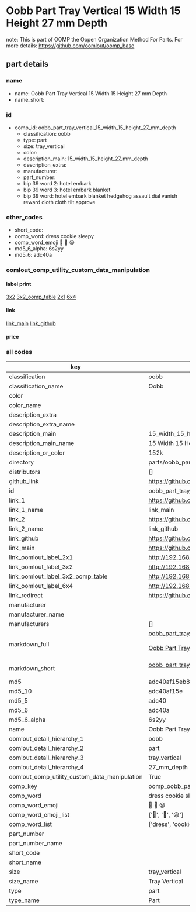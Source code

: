 # Oobb Part Tray Vertical 15 Width 15 Height 27 mm Depth  

note: This is part of OOMP the Oopen Organization Method For Parts. For more details: https://github.com/oomlout/oomp_base

##  part details
  







### name
* name: Oobb Part Tray Vertical 15 Width 15 Height 27 mm Depth
* name_short: 
### id
* oomp_id: oobb_part_tray_vertical_15_width_15_height_27_mm_depth
  * classification: oobb
  * type: part
  * size: tray_vertical
  * color: 
  * description_main: 15_width_15_height_27_mm_depth
  * description_extra: 
  * manufacturer: 
  * part_number: 
  * bip 39 word 2: hotel embark
  * bip 39 word 3: hotel embark blanket
  * bip 39 word: hotel embark blanket hedgehog assault dial vanish reward cloth cloth tilt approve

### other_codes
* short_code: 
* oomp_word: dress cookie sleepy
* oomp_word_emoji :dress: :cookie: :sleepy:
* md5_6_alpha: 6s2yy
* md5_6: adc40a






### oomlout_oomp_utility_custom_data_manipulation
#### label print
[3x2](http://192.168.1.245:1112/?label=oomp%206s2yy)
[3x2_oomp_table](http://192.168.1.108:1112/?label=oomp%206s2yy)
[2x1](http://192.168.1.242:1112/?label=oomp%206s2yy)
[6x4](http://192.168.1.55:1112/?label=oomp%206s2yy)    

#### link

[link_main](https://github.com/oomlout/oomlout_oomp_version_1_messy/tree/main/parts/oobb_part_tray_vertical_15_width_15_height_27_mm_depth) [link_github](https://github.com/oomlout/oomlout_oomp_version_1_messy/tree/main/parts/oobb_part_tray_vertical_15_width_15_height_27_mm_depth)                             

#### price







### all codes 
| key | value |  
| --- | --- |  
| classification | oobb |  
| classification_name | Oobb |  
| color |  |  
| color_name |  |  
| description_extra |  |  
| description_extra_name |  |  
| description_main | 15_width_15_height_27_mm_depth |  
| description_main_name | 15 Width 15 Height 27 mm Depth |  
| description_or_color | 152k |  
| directory | parts/oobb_part_tray_vertical_15_width_15_height_27_mm_depth |  
| distributors | [] |  
| github_link | https://github.com/oomlout/oomlout_oomp_part_src/tree/main/parts/oobb_part_tray_vertical_15_width_15_height_27_mm_depth |  
| id | oobb_part_tray_vertical_15_width_15_height_27_mm_depth |  
| link_1 | https://github.com/oomlout/oomlout_oomp_version_1_messy/tree/main/parts/oobb_part_tray_vertical_15_width_15_height_27_mm_depth |  
| link_1_name | link_main |  
| link_2 | https://github.com/oomlout/oomlout_oomp_version_1_messy/tree/main/parts/oobb_part_tray_vertical_15_width_15_height_27_mm_depth |  
| link_2_name | link_github |  
| link_github | https://github.com/oomlout/oomlout_oomp_version_1_messy/tree/main/parts/oobb_part_tray_vertical_15_width_15_height_27_mm_depth |  
| link_main | https://github.com/oomlout/oomlout_oomp_version_1_messy/tree/main/parts/oobb_part_tray_vertical_15_width_15_height_27_mm_depth |  
| link_oomlout_label_2x1 | http://192.168.1.242:1112/?label=oomp%206s2yy |  
| link_oomlout_label_3x2 | http://192.168.1.245:1112/?label=oomp%206s2yy |  
| link_oomlout_label_3x2_oomp_table | http://192.168.1.108:1112/?label=oomp%206s2yy |  
| link_oomlout_label_6x4 | http://192.168.1.55:1112/?label=oomp%206s2yy |  
| link_redirect | https://github.com/oomlout/oomlout_oomp_version_1_messy/tree/main/parts/oobb_part_tray_vertical_15_width_15_height_27_mm_depth |  
| manufacturer |  |  
| manufacturer_name |  |  
| manufacturers | [] |  
| markdown_full | [oobb_part_tray_vertical_15_width_15_height_27_mm_depth](none)<br>[](none)<br>[Oobb Part Tray Vertical 15 Width 15 Height 27 Mm Depth](none)<br><br> |  
| markdown_short | [oobb_part_tray_vertical_15_width_15_height_27_mm_depth](none)<br><br> |  
| md5 | adc40af15eb8be28f406c6a82e921371 |  
| md5_10 | adc40af15e |  
| md5_5 | adc40 |  
| md5_6 | adc40a |  
| md5_6_alpha | 6s2yy |  
| name | Oobb Part Tray Vertical 15 Width 15 Height 27 mm Depth |  
| oomlout_detail_hierarchy_1 | oobb |  
| oomlout_detail_hierarchy_2 | part |  
| oomlout_detail_hierarchy_3 | tray_vertical |  
| oomlout_detail_hierarchy_4 | 27_mm_depth |  
| oomlout_oomp_utility_custom_data_manipulation | True |  
| oomp_key | oomp_oobb_part_tray_vertical_15_width_15_height_27_mm_depth |  
| oomp_word | dress cookie sleepy |  
| oomp_word_emoji | :dress: :cookie: :sleepy: |  
| oomp_word_emoji_list | [':dress:', ':cookie:', ':sleepy:'] |  
| oomp_word_list | ['dress', 'cookie', 'sleepy'] |  
| part_number |  |  
| part_number_name |  |  
| short_code |  |  
| short_name |  |  
| size | tray_vertical |  
| size_name | Tray Vertical |  
| type | part |  
| type_name | Part |  
